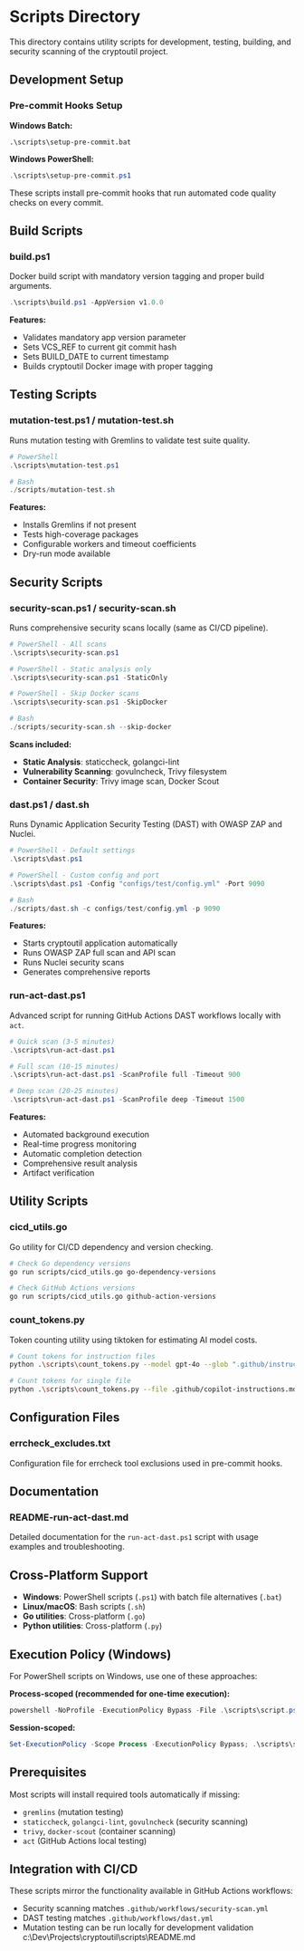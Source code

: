 # Scripts Directory

This directory contains utility scripts for development, testing, building, and security scanning of the cryptoutil project.

## Development Setup

### Pre-commit Hooks Setup

**Windows Batch:**
```batch
.\scripts\setup-pre-commit.bat
```

**Windows PowerShell:**
```powershell
.\scripts\setup-pre-commit.ps1
```

These scripts install pre-commit hooks that run automated code quality checks on every commit.

## Build Scripts

### build.ps1

Docker build script with mandatory version tagging and proper build arguments.

```powershell
.\scripts\build.ps1 -AppVersion v1.0.0
```

**Features:**
- Validates mandatory app version parameter
- Sets VCS_REF to current git commit hash
- Sets BUILD_DATE to current timestamp
- Builds cryptoutil Docker image with proper tagging

## Testing Scripts

### mutation-test.ps1 / mutation-test.sh

Runs mutation testing with Gremlins to validate test suite quality.

```powershell
# PowerShell
.\scripts\mutation-test.ps1

# Bash
./scripts/mutation-test.sh
```

**Features:**
- Installs Gremlins if not present
- Tests high-coverage packages
- Configurable workers and timeout coefficients
- Dry-run mode available

## Security Scripts

### security-scan.ps1 / security-scan.sh

Runs comprehensive security scans locally (same as CI/CD pipeline).

```powershell
# PowerShell - All scans
.\scripts\security-scan.ps1

# PowerShell - Static analysis only
.\scripts\security-scan.ps1 -StaticOnly

# PowerShell - Skip Docker scans
.\scripts\security-scan.ps1 -SkipDocker

# Bash
./scripts/security-scan.sh --skip-docker
```

**Scans included:**
- **Static Analysis**: staticcheck, golangci-lint
- **Vulnerability Scanning**: govulncheck, Trivy filesystem
- **Container Security**: Trivy image scan, Docker Scout

### dast.ps1 / dast.sh

Runs Dynamic Application Security Testing (DAST) with OWASP ZAP and Nuclei.

```powershell
# PowerShell - Default settings
.\scripts\dast.ps1

# PowerShell - Custom config and port
.\scripts\dast.ps1 -Config "configs/test/config.yml" -Port 9090

# Bash
./scripts/dast.sh -c configs/test/config.yml -p 9090
```

**Features:**
- Starts cryptoutil application automatically
- Runs OWASP ZAP full scan and API scan
- Runs Nuclei security scans
- Generates comprehensive reports

### run-act-dast.ps1

Advanced script for running GitHub Actions DAST workflows locally with `act`.

```powershell
# Quick scan (3-5 minutes)
.\scripts\run-act-dast.ps1

# Full scan (10-15 minutes)
.\scripts\run-act-dast.ps1 -ScanProfile full -Timeout 900

# Deep scan (20-25 minutes)
.\scripts\run-act-dast.ps1 -ScanProfile deep -Timeout 1500
```

**Features:**
- Automated background execution
- Real-time progress monitoring
- Automatic completion detection
- Comprehensive result analysis
- Artifact verification

## Utility Scripts

### cicd_utils.go

Go utility for CI/CD dependency and version checking.

```bash
# Check Go dependency versions
go run scripts/cicd_utils.go go-dependency-versions

# Check GitHub Actions versions
go run scripts/cicd_utils.go github-action-versions
```

### count_tokens.py

Token counting utility using tiktoken for estimating AI model costs.

```bash
# Count tokens for instruction files
python .\scripts\count_tokens.py --model gpt-4o --glob ".github/instructions/*.md" --as-message system

# Count tokens for single file
python .\scripts\count_tokens.py --file .github/copilot-instructions.md --as-message none --model gpt-4o
```

## Configuration Files

### errcheck_excludes.txt

Configuration file for errcheck tool exclusions used in pre-commit hooks.

## Documentation

### README-run-act-dast.md

Detailed documentation for the `run-act-dast.ps1` script with usage examples and troubleshooting.

## Cross-Platform Support

- **Windows**: PowerShell scripts (`.ps1`) with batch file alternatives (`.bat`)
- **Linux/macOS**: Bash scripts (`.sh`)
- **Go utilities**: Cross-platform (`.go`)
- **Python utilities**: Cross-platform (`.py`)

## Execution Policy (Windows)

For PowerShell scripts on Windows, use one of these approaches:

**Process-scoped (recommended for one-time execution):**
```powershell
powershell -NoProfile -ExecutionPolicy Bypass -File .\scripts\script.ps1
```

**Session-scoped:**
```powershell
Set-ExecutionPolicy -Scope Process -ExecutionPolicy Bypass; .\scripts\script.ps1
```

## Prerequisites

Most scripts will install required tools automatically if missing:
- `gremlins` (mutation testing)
- `staticcheck`, `golangci-lint`, `govulncheck` (security scanning)
- `trivy`, `docker-scout` (container scanning)
- `act` (GitHub Actions local testing)

## Integration with CI/CD

These scripts mirror the functionality available in GitHub Actions workflows:
- Security scanning matches `.github/workflows/security-scan.yml`
- DAST testing matches `.github/workflows/dast.yml`
- Mutation testing can be run locally for development validation</content>
<parameter name="filePath">c:\Dev\Projects\cryptoutil\scripts\README.md
